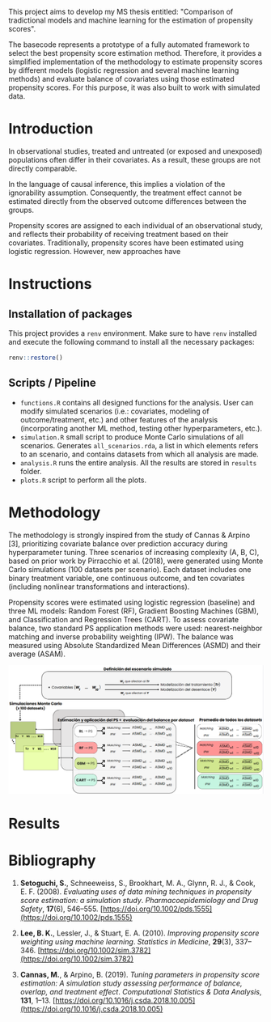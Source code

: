 This project aims to develop my MS thesis entitled: "Comparison of tradictional models and machine learning for the estimation of propensity scores".

The basecode represents a prototype of a fully automated framework to select the best propensity score estimation method. 
Therefore, it provides a simplified implementation of the methodology to estimate propensity scores by different models (logistic regression and several machine learning methods) and evaluate balance of covariates using those estimated propensity scores.
For this purpose, it was also built to work with simulated data. 

# Introduction
In observational studies, treated and untreated (or exposed and unexposed) populations often differ in their covariates. As a result, these groups are not directly comparable. 

In the language of causal inference, this implies a violation of the ignorability assumption. Consequently, the treatment effect cannot be estimated directly from the observed outcome differences between the groups.

Propensity scores are assigned to each individual of an observational study, and reflects their probability of receiving treatment based on their covariates.
Traditionally, propensity scores have been estimated using logistic regression. However, new approaches have 

# Instructions

## Installation of packages

This project provides a `renv` environment. Make sure to have `renv` installed and execute the following command to install all the necessary packages:

```r
renv::restore()
```

## Scripts / Pipeline

* `functions.R` contains all designed functions for the analysis. User can modify simulated scenarios (i.e.: covariates, modeling of outcome/treatment, etc.) and other features of the analysis (incorporating another ML method, testing other hyperparameters, etc.).
* `simulation.R` small script to produce Monte Carlo simulations of all scenarios. Generates `all_scenarios.rda`, a list in which elements refers to an scenario, and contains datasets from which all analysis are made.
* `analysis.R` runs the entire analysis. All the results are stored in `results` folder.
* `plots.R` script to perform all the plots.


# Methodology
The methodology is strongly inspired from the study of Cannas & Arpino [3], prioritizing covariate balance over prediction accuracy during hyperparameter tuning.
Three scenarios of increasing complexity (A, B, C), based on prior work by Pirracchio et al. (2018), were generated using Monte Carlo simulations (100 datasets per scenario). Each dataset includes one binary treatment variable, one continuous outcome, and ten covariates (including nonlinear transformations and interactions).

Propensity scores were estimated using logistic regression (baseline) and three ML models: Random Forest (RF), Gradient Boosting Machines (GBM), and Classification and Regression Trees (CART). To assess covariate balance, two standard PS application methods were used: nearest-neighbor matching and inverse probability weighting (IPW). The balance was measured using Absolute Standardized Mean Differences (ASMD) and their average (ASAM).

![General Workflow](images/general_workflow.png)



# Results

# Bibliography

1. **Setoguchi, S.**, Schneeweiss, S., Brookhart, M. A., Glynn, R. J., & Cook, E. F. (2008). *Evaluating uses of data mining techniques in propensity score estimation: a simulation study*.  _Pharmacoepidemiology and Drug Safety_, **17**(6), 546–555. [https://doi.org/10.1002/pds.1555](https://doi.org/10.1002/pds.1555)

2. **Lee, B. K.**, Lessler, J., & Stuart, E. A. (2010). *Improving propensity score weighting using machine learning*. _Statistics in Medicine_, **29**(3), 337–346. [https://doi.org/10.1002/sim.3782](https://doi.org/10.1002/sim.3782)

3. **Cannas, M.**, & Arpino, B. (2019). *Tuning parameters in propensity score estimation: A simulation study assessing performance of balance, overlap, and treatment effect*. _Computational Statistics & Data Analysis_, **131**, 1–13. [https://doi.org/10.1016/j.csda.2018.10.005](https://doi.org/10.1016/j.csda.2018.10.005)
